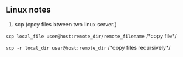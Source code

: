 ## Linux notes

1. scp (cpoy files btween two linux server.)

`scp local_file user@host:remote_dir/remote_filename`	       /\*copy file\*/

`scp -r local_dir user@host:remote_dir`	        /\*copy files recursively\*/
